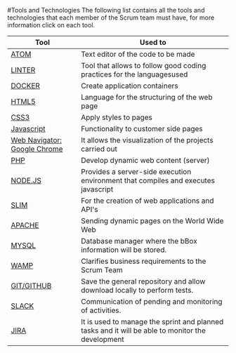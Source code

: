 #Tools and Technologies
The following list contains all the tools and technologies that each member of the Scrum team must have, for more information click on each tool.

<center>

| <center>Tool</center>                | <center>Used to</center>                                                                         |
| ------------------------------------ | ------------------------------------------------------------------------------------------------ |
| [ATOM](link)                         | Text editor of the code to be made                                                               |
| [LINTER](link)                       | Tool that allows to follow good coding practices for the languages ​​used                        |
| [DOCKER](link)                       | Create application containers                                                                    |
| [HTML5](link)                        | Language for the structuring of the web page                                                     |
| [CSS3](link)                         | Apply styles to pages                                                                            |
| [Javascript](link)                   | Functionality to customer side pages                                                             |
| [Web Navigator: Google Chrome](link) | It allows the visualization of the projects carried out                                          |
| [PHP](link)                          | Develop dynamic web content (server)                                                             |
| [NODE.JS](link)                      | Provides a server-side execution environment that compiles and executes javascript               |
| [SLIM](link)                         | For the creation of web applications and API's                                                   |
| [APACHE](link)                       | Sending dynamic pages on the World Wide Web                                                      |
| [MYSQL](link)                        | Database manager where the bBox information will be stored.                                      |
| [WAMP](link)                         | Clarifies business requirements to the Scrum Team                                                |
| [GIT/GITHUB](link)                   | Save the general repository and allow download locally to perform tests.                         |
| [SLACK](link)                        | Communication of pending and monitoring of activities.                                           |
| [JIRA](link)                         | It is used to manage the sprint and planned tasks and it will be able to monitor the development |
</center>

